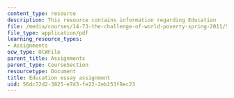 ```yaml
---
content_type: resource
description: This resource contains information regarding Education
file: /media/courses/14-73-the-challenge-of-world-poverty-spring-2011/56dc72d23825e7d3fe222eb153f8ec23_MIT14_73S11_education.pdf
file_type: application/pdf
learning_resource_types:
- Assignments
ocw_type: OCWFile
parent_title: Assignments
parent_type: CourseSection
resourcetype: Document
title: Education essay assignment
uid: 56dc72d2-3825-e7d3-fe22-2eb153f8ec23
---
```

